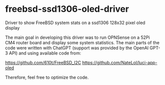 # freebsd-ssd1306-oled-driver
Driver to show FreeBSD system stats on a ssd1306 128x32 pixel oled display

The main goal in developing this driver was to run OPNSense on a 52Pi CM4 router board and display some system statistics.
The main parts of the code were written with ChatGPT (support was provided by the OpenAI GPT-3 API) and using available code from:

https://github.com/610t/FreeBSD_I2C
https://github.com/NateLol/luci-app-oled

Therefore, feel free to optimize the code.
